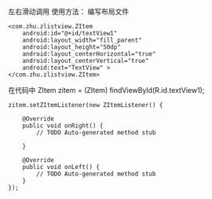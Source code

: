左右滑动调用
使用方法：
编写布局文件

    <com.zhu.zlistview.ZItem
        android:id="@+id/textView1"
        android:layout_width="fill_parent"
        android:layout_height="50dp"
        android:layout_centerHorizontal="true"
        android:layout_centerVertical="true"
        android:text="TextView" >
    </com.zhu.zlistview.ZItem>
    
在代码中
	ZItem zitem = (ZItem) findViewById(R.id.textView1);
  	
	zitem.setZItemListener(new ZItemListener() {
			
		@Override
		public void onRight() {
			// TODO Auto-generated method stub

		}
			
		@Override
		public void onLeft() {
			// TODO Auto-generated method stub
		}
	});
